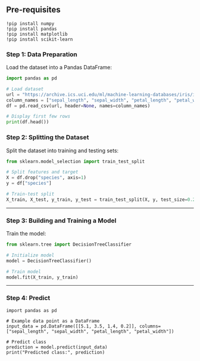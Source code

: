 ## Pre-requisites

```
!pip install numpy
!pip install pandas
!pip install matplotlib
!pip install scikit-learn
```

### Step 1: Data Preparation

Load the dataset into a Pandas DataFrame:
   ```python
   import pandas as pd

   # Load dataset
   url = "https://archive.ics.uci.edu/ml/machine-learning-databases/iris/iris.data"
   column_names = ["sepal_length", "sepal_width", "petal_length", "petal_width", "species"]
   df = pd.read_csv(url, header=None, names=column_names)

   # Display first few rows
   print(df.head())
   ```

### Step 2: Splitting the Dataset

Split the dataset into training and testing sets:
```python
from sklearn.model_selection import train_test_split

# Split features and target
X = df.drop("species", axis=1)
y = df["species"]

# Train-test split
X_train, X_test, y_train, y_test = train_test_split(X, y, test_size=0.2, random_state=42)
```

---

### Step 3: Building and Training a Model

Train the model:
   ```python
   from sklearn.tree import DecisionTreeClassifier

   # Initialize model
   model = DecisionTreeClassifier()

   # Train model
   model.fit(X_train, y_train)
   ```

---

### Step 4: Predict
```
import pandas as pd

# Example data point as a DataFrame
input_data = pd.DataFrame([[5.1, 3.5, 1.4, 0.2]], columns=["sepal_length", "sepal_width", "petal_length", "petal_width"])

# Predict class
prediction = model.predict(input_data)
print("Predicted class:", prediction)
```